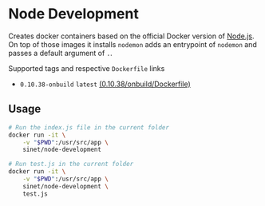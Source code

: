 # Node Development
Creates docker containers based on the official Docker version of [Node.js](https://registry.hub.docker.com/_/node). On top of those images it installs `nodemon` adds an entrypoint of `nodemon` and passes a default argument of `.`.

Supported tags and respective `Dockerfile` links

- `0.10.38-onbuild` `latest` [(0.10.38/onbuild/Dockerfile)](https://github.com/School-Improvement-Network/node-development/blob/master/0.10.38/onbuild/Dockerfile)

## Usage

```bash
# Run the index.js file in the current folder
docker run -it \
	-v "$PWD":/usr/src/app \
	sinet/node-development

# Run test.js in the current folder
docker run -it \
	-v "$PWD":/usr/src/app \
	sinet/node-development \
	test.js
```
